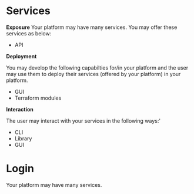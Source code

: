 # Services

**Exposure**
Your platform may have many services. You may offer these services as below:

- API

**Deployment**

You may develop the following capabilties for/in your platform and the user may use them to deploy their services (offered by your platform) in your platform.

- GUI
- Terraform modules

**Interaction**

The user may interact with your services in the following ways:'

- CLI
- Library
- GUI

# Login

Your platform may have many services. 